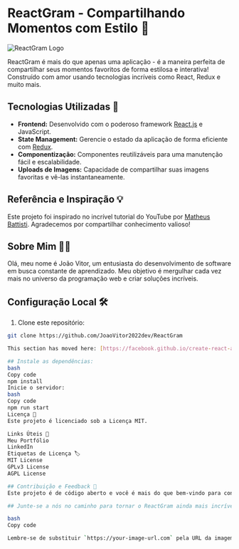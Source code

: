 # ReactGram - Compartilhando Momentos com Estilo 📸

![ReactGram Logo](https://your-image-url.com)

ReactGram é mais do que apenas uma aplicação - é a maneira perfeita de compartilhar seus momentos favoritos de forma estilosa e interativa! Construído com amor usando tecnologias incríveis como React, Redux e muito mais.

## Tecnologias Utilizadas 🚀

- **Frontend:** Desenvolvido com o poderoso framework [React.js](https://reactjs.org/) e JavaScript.
- **State Management:** Gerencie o estado da aplicação de forma eficiente com [Redux](https://redux.js.org/).
- **Componentização:** Componentes reutilizáveis para uma manutenção fácil e escalabilidade.
- **Uploads de Imagens:** Capacidade de compartilhar suas imagens favoritas e vê-las instantaneamente.

## Referência e Inspiração 💡

Este projeto foi inspirado no incrível tutorial do YouTube por [Matheus Battisti](https://www.youtube.com/watch?v=K5QaTfE5ylk). Agradecemos por compartilhar conhecimento valioso!

## Sobre Mim 👨‍💻

Olá, meu nome é João Vitor, um entusiasta do desenvolvimento de software em busca constante de aprendizado. Meu objetivo é mergulhar cada vez mais no universo da programação web e criar soluções incríveis.

## Configuração Local 🛠️

1. Clone este repositório:

```bash
git clone https://github.com/JoaoVitor2022dev/ReactGram

This section has moved here: [https://facebook.github.io/create-react-app/docs/troubleshooting#npm-run-build-fails-to-minify](https://facebook.github.io/create-react-app/docs/troubleshooting#npm-run-build-fails-to-minify)

## Instale as dependências:
bash
Copy code
npm install
Inicie o servidor:
bash
Copy code
npm run start
Licença 📜
Este projeto é licenciado sob a Licença MIT.

Links Úteis 🔗
Meu Portfólio
LinkedIn
Etiquetas de Licença 🏷️
MIT License
GPLv3 License
AGPL License

## Contribuição e Feedback 🙌
Este projeto é de código aberto e você é mais do que bem-vindo para contribuir. Se encontrar problemas ou tiver sugestões para melhorias, sinta-se à vontade para fazer alterações e compartilhar feedback!

## Junte-se a nós no caminho para tornar o ReactGram ainda mais incrível!

bash
Copy code

Lembre-se de substituir `https://your-image-url.com` pela URL da imagem do seu projeto, e personalize os links e informações conforme necessário.
